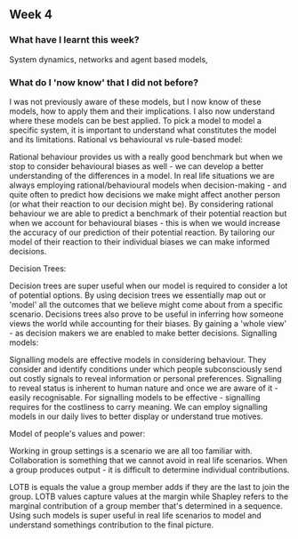 ## Week 4

### What have I learnt this week?
System dynamics, networks and agent based models, 

### What do I 'now know' that I did not before?
I was not previously aware of these models, but I now know of these models, how to apply them and their implications. I also now understand where these models can be best applied. To pick a model to model a specific system, it is important to understand what constitutes the model and its limitations.
Rational vs behavioural vs rule-based model:

Rational behaviour provides us with a really good benchmark but when we stop to consider behavioural biases as well -  we can develop a better understanding of the differences in a model. In real life situations we are always employing rational/behavioural models when decision-making - and quite often to predict how decisions we make might affect another person (or what their reaction to our decision might be). By considering rational behaviour we are able to predict a benchmark  of their potential reaction but when we account for behavioural biases - this is when we would increase the accuracy of our prediction of their potential reaction. By tailoring our model of their reaction to their individual biases we can make informed decisions. 

Decision  Trees: 

Decision trees are super useful when our model is required to consider a lot of potential options. By using decision trees we essentially map out or 'model' all the outcomes that we believe might come about from a specific scenario. Decisions trees also prove to be useful in inferring how someone views the world while accounting for their biases. By gaining a 'whole view' - as decision makers we are enabled to make better decisions.
Signalling models:

Signalling models are effective models in considering behaviour. They consider and identify conditions under which people subconsciously send out costly signals to reveal information or personal preferences. Signalling to reveal status is inherent to human nature and once we are aware of it - easily recognisable. For signalling models to be effective - signalling requires for the costliness to carry meaning. We can employ signalling models in our daily lives to better display or understand true motives. 

Model of people's values and power:

Working in group settings is a scenario we are all too familiar with. Collaboration is something that we cannot avoid in real life scenarios. When a group produces output - it is difficult to determine individual contributions. 

LOTB is equals the value a group member adds if they are the last to join the group. LOTB values capture values at the margin while Shapley refers to the marginal contribution of a group member that's determined in a sequence. Using such models is super useful in real life scenarios to model and understand somethings contribution to the final picture.
